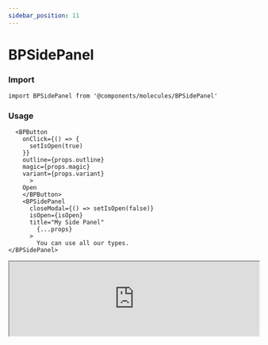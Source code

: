 ```yaml
---
sidebar_position: 11
---
```


#  BPSidePanel

### Import

```tsx
import BPSidePanel from '@components/molecules/BPSidePanel'
```

### Usage 

```tsx
  <BPButton
    onClick={() => {
      setIsOpen(true)
    }}
    outline={props.outline}
    magic={props.magic}
    variant={props.variant}
      >
    Open
    </BPButton>
    <BPSidePanel
      closeModal={() => setIsOpen(false)}
      isOpen={isOpen}
      title="My Side Panel"
        {...props}
      >
        You can use all our types.
</BPSidePanel>
```

<iframe width="100%" heigh="200px" src="https://ui-kit.blue-panda.dev/iframe.html?args=&id=molecules-bpsidepanel--basic&viewMode=story" />


### Props 


| Prop | Default | Options |
| ----------- | ----------- | ----------- |
| title | null | ReactElement<any, string \| JSXElementConstructor<any\>\> |
| closeText | "close" | string
| closeModal | () => {} | () => void
| variant | default | 'default' \| 'inverted' \| 'danger' \| 'cyber' \| 'caution' \| 'success' \| 'primary' \| 'secondary' \| 'accent' \| 'light' \| 'link’ | 
| size | md | 'xxs'  \| 'xs'   \| 's'  \| 'md'  \| 'lg'  \| 'xl' \| 'xxl' 
| outline | false | true \|  false 
| magic | false | true \|  false 
| isOpen | false | true \|  false





Check more colors, statuses and styles at: 
<img src={'/img/sb.png'} alt="Storybook" style={{width: '15px'}} />

https://ui-kit.blue-panda.dev/?path=/story/molecules-bpsidepanel--basic